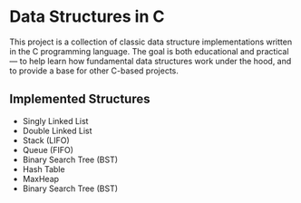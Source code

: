 #  Data Structures in C

This project is a collection of classic data structure implementations written in the C programming language. The goal is both educational and practical — to help learn how fundamental data structures work under the hood, and to provide a base for other C-based projects.

##  Implemented Structures

- Singly Linked List
- Double Linked List
- Stack (LIFO)
- Queue (FIFO)
- Binary Search Tree (BST)
- Hash Table
- MaxHeap
- Binary Search Tree (BST)
